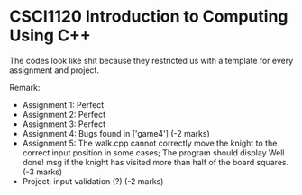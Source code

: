 # CSCI1120 Introduction to Computing Using C++

The codes look like shit because they restricted us with a template for every assignment and project. <br/>

Remark: <br/>
 - Assignment 1: Perfect
 - Assignment 2: Perfect
 - Assignment 3: Perfect
 - Assignment 4: Bugs found in ['game4'] (-2 marks)
 - Assignment 5: The walk.cpp cannot correctly move the knight to the correct input position in some cases; The program should display Well done! msg if the knight has visited more than half of the board squares. (-3 marks)
 - Project: input validation (?) (-2 marks)
